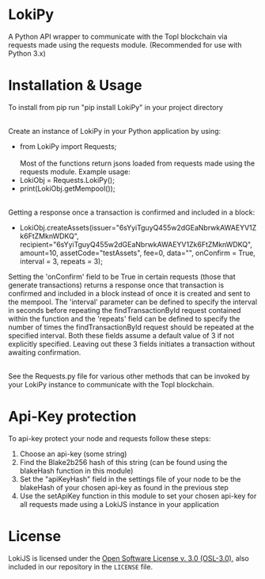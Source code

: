 # LokiPy
A Python API wrapper to communicate with the Topl blockchain via requests made using the requests module. (Recommended for use with Python 3.x)

# Installation & Usage
To install from pip run "pip install LokiPy" in your project directory<br/><br/>

Create an instance of LokiPy in your Python application by using:<br/>
* from LokiPy import Requests;<br/><br/>
Most of the functions return jsons loaded from requests made using the requests module. Example usage: <br/>
* LokiObj = Requests.LokiPy();<br/>
* print(LokiObj.getMempool());<br/><br/>

Getting a response once a transaction is confirmed and included in a block:<br/>
* LokiObj.createAssets(issuer="6sYyiTguyQ455w2dGEaNbrwkAWAEYV1Zk6FtZMknWDKQ", recipient="6sYyiTguyQ455w2dGEaNbrwkAWAEYV1Zk6FtZMknWDKQ", amount=10, assetCode="testAssets", fee=0, data="", onConfirm = True, interval = 3, repeats = 3); <br/>

Setting the 'onConfirm' field to be True in certain requests (those that generate transactions) returns a response once that transaction is confirmed and included in a block instead of once it is created and sent to the mempool. The 'interval' parameter can be defined to specify the interval in seconds before repeating the findTransactionById request contained within the function and the 'repeats' field can be defined to specify the number of times the findTransactionById request should be repeated at the specified interval. Both these fields assume a default value of 3 if not explicitly specified. Leaving out these 3 fields initiates a transaction without awaiting confirmation.<br/><br/>

See the Requests.py file for various other methods that can be invoked by your LokiPy instance to communicate with the Topl blockchain.


# Api-Key protection
To api-key protect your node and requests follow these steps:<br/>
1. Choose an api-key (some string)<br/>
2. Find the Blake2b256 hash of this string (can be found using the blakeHash function in this module)<br/>
3. Set the "apiKeyHash" field in the settings file of your node to be the blakeHash of your chosen api-key as found in the previous step<br/>
4. Use the setApiKey function in this module to set your chosen api-key for all requests made using a LokiJS instance in your application<br/>

# License
LokiJS is licensed under the
[Open Software License v. 3.0 (OSL-3.0)](https://opensource.org/licenses/OSL-3.0), also included
in our repository in the `LICENSE` file.
